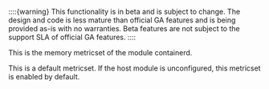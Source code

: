 ::::{warning}
This functionality is in beta and is subject to change. The design and code is less mature than official GA features and is being provided as-is with no warranties. Beta features are not subject to the support SLA of official GA features.
::::


This is the memory metricset of the module containerd.

This is a default metricset. If the host module is unconfigured, this metricset is enabled by default.
